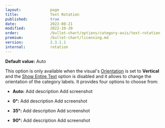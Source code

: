 ```yaml
---
layout:             page
title:              Text Rotation
published:          true
date:               2022-08-21
modified:   	    2022-10-20
order:              /bullet-chart/options/category-axis/text-rotation
premium:            /bullet-chart/licensing.md
version:            2.3.1.1
internal:           rotation
---
```


**Default value:** Auto 

This option is only available when the visual's [Orientation](../general/orientation.md) is set to **Vertical** and the [Show Entire Text](show-entire-text.md) option is disabled and it allows to change the orientation of the category labels. It provides four options to choose from:

- **Auto:**
   <todo>Add description</todo>
    <todo>Add screenshot</todo>

- **0°:**
  <todo>Add description</todo>
    <todo>Add screenshot</todo>

- **35°:**
  <todo>Add description</todo>
    <todo>Add screenshot</todo>

- **90°:**
  <todo>Add description</todo>
    <todo>Add screenshot</todo>